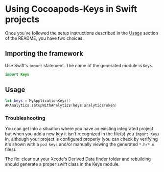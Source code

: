 # Using Cocoapods-Keys in Swift projects

Once you've followed the setup instructions described in the [Usage](README.md#usage)
section of the README, you have two choices.

## Importing the framework

Use Swift's `import` statement. The name of the generated
module is `Keys`.

```swift
import Keys
```

## Usage

```swift
let keys = MyApplicationKeys()
ARAnalytics.setupWithAnalytics(keys.analyticsToken)
```

### Troubleshooting

You can get into a situation where you have an existing integrated project but when you add a new key it isn't recognized in the file(s) you `import Keys` in, although your project is configured properly (you can check by verifying it's shown with a `pod keys` and/or manually viewing the generated `*.h/*.m` files). 

The fix: clear out your Xcode's Derived Data finder folder and rebuilding should generate a proper swift class in the Keys module.
